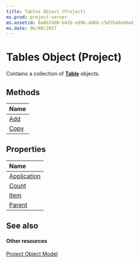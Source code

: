 ```yaml
---
title: Tables Object (Project)
ms.prod: project-server
ms.assetid: 0a8b7dd0-b42b-ed96-4d66-c5d35ddeb8ad
ms.date: 06/08/2017
---
```



# Tables Object (Project)

Contains a collection of **[Table](table-object-project.md)** objects.


## Methods



|**Name**|
|:-----|
|[Add](http://msdn.microsoft.com/library/595c0cb8-fd3f-8f5c-3eaf-588f41dc36dc%28Office.15%29.aspx)|
|[Copy](http://msdn.microsoft.com/library/dfc2f25b-e60c-ef25-9e7c-2808ce76a4ba%28Office.15%29.aspx)|

## Properties



|**Name**|
|:-----|
|[Application](http://msdn.microsoft.com/library/721a4b3c-12a0-7b1c-7ddd-ef22a5f80bb3%28Office.15%29.aspx)|
|[Count](http://msdn.microsoft.com/library/065fe62c-ae3c-8502-7010-9b76560ee60b%28Office.15%29.aspx)|
|[Item](http://msdn.microsoft.com/library/d8900400-a6f0-546f-f03f-273c9ee175eb%28Office.15%29.aspx)|
|[Parent](http://msdn.microsoft.com/library/a673c887-b328-0759-a259-689f9ccfca87%28Office.15%29.aspx)|

## See also


#### Other resources


[Project Object Model](http://msdn.microsoft.com/library/900b167b-88ec-ea88-15b7-27bb90c22ac6%28Office.15%29.aspx)
